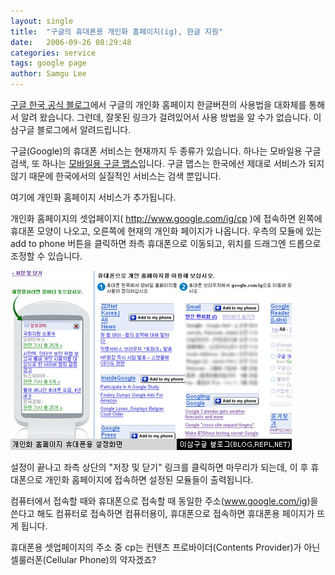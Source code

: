```yaml
---
layout: single
title:  "구글의 휴대폰용 개인화 홈페이지(ig), 한글 지원"
date:   2006-09-26 08:29:48
categories: service
tags: google page
author: Samgu Lee
---
```

[구글 한국 공식 블로그](http://googlekoreablog.blogspot.com/2006/09/google_26.html)에서 구글의 개인화 홈페이지 한글버젼의 사용법을 대화체를 통해서 알려 왔습니다. 그런데, 잘못된 링크가 걸려있어서 사용 방법을 알 수가 없습니다. 이삼구글 블로그에서 알려드립니다.

구글(Google)의 휴대폰 서비스는 현재까지 두 종류가 있습니다. 하나는 모바일용 구글 검색, 또 하나는 [모바일용 구글 맵스](http://www.google.com/gmm/)입니다. 구글 맵스는 한국에선 제대로 서비스가 되지 않기 때문에 한국에서의 실질적인 서비스는 검색 뿐입니다.

여기에 개인화 홈페이지 서비스가 추가됩니다.

개인화 홈페이지의 셋업페이지( http://www.google.com/ig/cp )에 접속하면 왼쪽에 휴대폰 모양이 나오고, 오른쪽에 현재의 개인화 페이지가 나옵니다. 우측의 모듈에 있는 add to phone 버튼을 클릭하면 좌측 휴대폰으로 이동되고, 위치를 드래그엔 드롭으로 조정할 수 있습니다.

![휴대폰용 개인화 홈페이지](/assets/ig_for_mobile.jpg)

설정이 끝나고 좌측 상단의 "저장 및 닫기" 링크를 클릭하면 마무리가 되는데, 이 후 휴대폰으로 개인화 홈페이지에 접속하면 설정된 모듈들이 출력됩니다.

컴퓨터에서 접속할 때와 휴대폰으로 접속할 때 동일한 주소(www.google.com/ig)을 쓴다고 해도 컴퓨터로 접속하면 컴퓨터용이, 휴대폰으로 접속하면 휴대폰용 페이지가 뜨게 됩니다.

휴대폰용 셋업페이지의 주소 중 cp는 컨텐츠 프로바이더(Contents Provider)가 아닌 셀룰러폰(Cellular Phone)의 약자겠죠?
